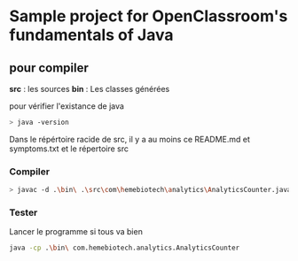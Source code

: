 # Sample project for OpenClassroom's fundamentals of Java

## pour compiler

**src** :  les sources
**bin** : Les classes générées

pour vérifier l'existance de java
```bash 
> java -version
```

Dans le répértoire racide de src, il y a au moins ce README.md et symptoms.txt et le répertoire src

### Compiler

```bash
> javac -d .\bin\ .\src\com\hemebiotech\analytics\AnalyticsCounter.java
```

### Tester
Lancer le programme si tous va bien 

```bash
java -cp .\bin\ com.hemebiotech.analytics.AnalyticsCounter
```






